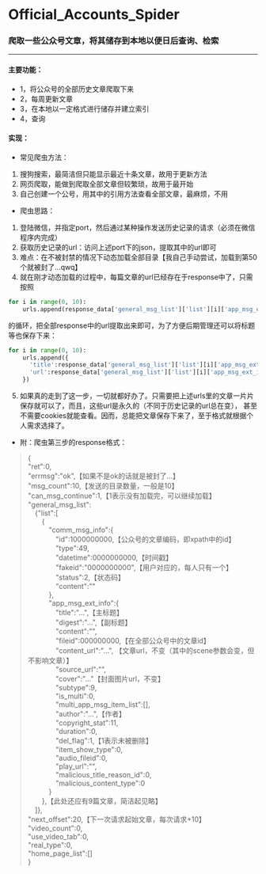# Official_Accounts_Spider
### 爬取一些公众号文章，将其储存到本地以便日后查询、检索
***
#### 主要功能：
* 1，将公众号的全部历史文章爬取下来
* 2，每周更新文章
* 3，在本地以一定格式进行储存并建立索引
* 4，查询

#### 实现：
* 常见爬虫方法：
1. 搜狗搜索，最简洁但只能显示最近十条文章，故用于更新方法
2. 网页爬取，能做到爬取全部文章但较繁琐，故用于最开始
3. 自己创建一个公号，用其中的引用方法查看全部文章，最麻烦，不用

* 爬虫思路：

1. 登陆微信，并指定port，然后通过某种操作发送历史记录的请求（必须在微信程序内完成）
2. 获取历史记录的url：访问上述port下的json，提取其中的url即可
3. 难点：在不被封禁的情况下动态加载全部目录【我自己手动尝试，加载到第50个就被封了...qwq】
4. 就在刚才动态加载的过程中，每篇文章的url已经存在于response中了，只需按照
```Python
for i in range(0, 10):
    urls.append(response_data['general_msg_list']['list'][i]['app_msg_ext_info']['content_url'])
```
的循环，把全部response中的url提取出来即可，为了方便后期管理还可以将标题等也保存下来：
```Python
for i in range(0, 10):
    urls.append({
      'title':response_data['general_msg_list']['list'][i]['app_msg_ext_info']['title'],
      'url':response_data['general_msg_list']['list'][i]['app_msg_ext_info']['content_url']
    })
```
5. 如果真的走到了这一步，一切就都好办了。只需要把上述urls里的文章一片片保存就可以了，而且，这些url是永久的（不同于历史记录的url总在变），
甚至不需要cookies就能查看。因而，总能把文章保存下来了，至于格式就根据个人需求选择了。

* 附：爬虫第三步的response格式：
> {  
"ret":0,  
"errmsg":"ok",【如果不是ok的话就是被封了...】  
"msg_count":10,【发送的目录数量，一般是10】  
"can_msg_continue":1,【1表示没有加载完，可以继续加载】  
"general_msg_list":  
&emsp;{"list":[  
&emsp;&emsp;{  
&emsp;&emsp;&emsp;"comm_msg_info":{  
&emsp;&emsp;&emsp;&emsp;"id":1000000000,【公众号的文章编码，即xpath中的id】  
&emsp;&emsp;&emsp;&emsp;"type":49,  
&emsp;&emsp;&emsp;&emsp;"datetime":0000000000,【时间戳】  
&emsp;&emsp;&emsp;&emsp;"fakeid":"0000000000",【用户对应的，每人只有一个】  
&emsp;&emsp;&emsp;&emsp;"status":2,【状态码】  
&emsp;&emsp;&emsp;&emsp;"content":""  
&emsp;&emsp;&emsp;},  
&emsp;&emsp;&emsp;"app_msg_ext_info":{  
&emsp;&emsp;&emsp;&emsp;"title":"...",【主标题】  
&emsp;&emsp;&emsp;&emsp;"digest":"...",【副标题】  
&emsp;&emsp;&emsp;&emsp;"content":"",  
&emsp;&emsp;&emsp;&emsp;"fileid":000000000,【在全部公众号中的文章id】  
&emsp;&emsp;&emsp;&emsp;"content_url":"...",  【文章url，不变（其中的scene参数会变，但不影响文章）】  
&emsp;&emsp;&emsp;&emsp;"source_url":"",  
&emsp;&emsp;&emsp;&emsp;"cover":"..."【封面图片url，不变】  
&emsp;&emsp;&emsp;&emsp;"subtype":9,  
&emsp;&emsp;&emsp;&emsp;"is_multi":0,  
&emsp;&emsp;&emsp;&emsp;"multi_app_msg_item_list":[],  
&emsp;&emsp;&emsp;&emsp;"author":"...",【作者】  
&emsp;&emsp;&emsp;&emsp;"copyright_stat":11,  
&emsp;&emsp;&emsp;&emsp;"duration":0,  
&emsp;&emsp;&emsp;&emsp;"del_flag":1,【1表示未被删除】  
&emsp;&emsp;&emsp;&emsp;"item_show_type":0,  
&emsp;&emsp;&emsp;&emsp;"audio_fileid":0,  
&emsp;&emsp;&emsp;&emsp;"play_url":"",  
&emsp;&emsp;&emsp;&emsp;"malicious_title_reason_id":0,  
&emsp;&emsp;&emsp;&emsp;"malicious_content_type":0  
&emsp;&emsp;&emsp;}  
&emsp;&emsp;},【此处还应有9篇文章，简洁起见略】  
&emsp;]},  
"next_offset":20,【下一次请求起始文章，每次请求+10】  
"video_count":0,  
"use_video_tab":0,  
"real_type":0,  
"home_page_list":[]  
}  